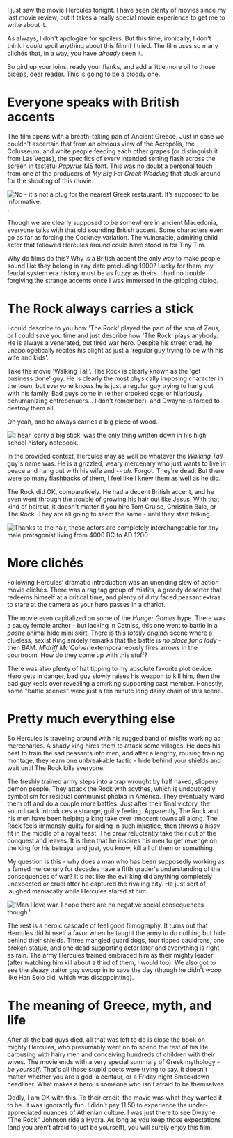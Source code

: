 <!--Hercules-->
<!--I review the movie Hercules, starring Dwayne ‘The Rock’ Johnson.  What I expected was to see my favorite wrestler beat elephants to death.  What I didn’t expect was a valuable lesson.-->
<!--/static/img/thumbs/hercules.jpg-->

I just saw the movie Hercules tonight.  I have seen plenty of movies since my last movie review, but it takes a really special movie experience to get me to write about it.

As always, I don't apologize for spoilers.  But this time, ironically, I don't think I *could* spoil anything about this film if I tried.  The film uses so many clichés that, in a way, you have *already* seen it.

So gird up your loins, ready your flanks, and add a little more oil to those biceps, dear reader.  This is going to be a bloody one.

# Everyone speaks with British accents

The film opens with a breath-taking pan of Ancient Greece.  Just in case we couldn't ascertain that from an obvious view of the Acropolis, the Colusseum, and white people feeding each other grapes (or distinguish it from Las Vegas), the specifics of every intended setting flash across the screen in tasteful *Papyrus* MS font.  This was no doubt a personal touch from one of the producers of *My Big Fat Greek Wedding* that stuck around for the shooting of this movie.

![No - it's not a plug for the nearest Greek restaurant.  It’s supposed to be informative.](http://www.skhs.net/assets/images/dept/50/rest2012GreekMenu2.jpg).
 
Though we are clearly supposed to be somewhere in ancient Macedonia, everyone talks with that old sounding British accent.  Some characters even go as far as forcing the Cockney variation.  The vulnerable, admiring child actor that followed Hercules around could have stood in for Tiny Tim.

Why do films do this?  Why is a British accent the only way to make people sound like they belong in any date precluding 1900?  Lucky for them, my feudal system era history must be as fuzzy as theirs.  I had no trouble forgiving the strange accents once I was immersed in the gripping dialog.

# The Rock always carries a stick

I could describe to you how 'The Rock' played the part of the son of Zeus, or I could save you time and just describe how 'The Rock' plays anybody.  He is always a venerated, but tired war hero.  Despite his street cred, he unapologetically recites his plight as just a 'regular guy trying to be with his wife and kids'.

Take the movie 'Walking Tall'.   The Rock is clearly known as the 'get business done' guy.  He is clearly the most physically imposing character in the town, but everyone knows he is just a regular guy trying to hang out with his family.  Bad guys come in (either crooked cops or hilariously dehumanizing entrepenuers... I don't remember), and Dwayne is forced to destroy them all.

Oh yeah, and he always carries a big piece of wood.

![I hear 'carry a big stick' was the only thing written down in his high school history notebook.](http://i.imgur.com/3lqo2E7.jpg)

In the provided context, Hercules may as well be whatever the *Walking Tall* guy's name was.  He is a grizzled, weary mercenary who just wants to live in peace and hang out with his wife and -- *ah*.  Forgot.  They're dead.  But there were so many flashbacks of them, I feel like I knew them as well as he did.

The Rock did OK, comparatively.  He had a decent British accent, and he even went through the trouble of growing his hair out like Jesus.  With that kind of haircut, it doesn't matter if you hire Tom Cruise, Christian Bale, or The Rock.  They are all going to seem the same - until they start talking.

![Thanks to the hair, these actors are completely interchangeable for any male protagonist living from 4000 BC to AD 1200](http://i.imgur.com/gmRGaYz.jpg)

# More clichés

Following Hercules’ dramatic introduction was an unending slew of action movie clichés.  There was a rag tag group of misfits, a greedy deserter that redeems himself at a critical time, and plenty of dirty faced peasant extras to stare at the camera as your hero passes in a chariot.

The movie even capitalized on some of the *Hunger Games* hype.  There was a saucy female archer - but lacking in Catniss, this one went to battle in a *poshe* animal hide mini skirt.  There is this *totally original* scene where a clueless, sexist King snidely remarks that the battle is *no place for a lady* - then BAM.  *Midriff Mc'Quiver* extemporaneously fires arrows in the courtroom.  How do they come up with this stuff?  

There was also plenty of hat tipping to my absolute favorite plot device: Hero gets in danger, bad guy slowly raises his weapon to kill him, then the bad guy keels over revealing a smirking supporting cast member.  Honestly, some "battle scenes" were just a ten minute long daisy chain of *this* scene.

# Pretty much everything else

So Hercules is traveling around with his rugged band of misfits working as mercenaries.  A shady king hires them to attack some villages.  He does his best to train the sad peasants into men, and after a lengthy, rousing training montage, they learn one unbreakable tactic - hide behind your shields and wait until The Rock kills everyone.

The freshly trained army steps into a trap wrought by half naked, slippery demon people.  They attack the Rock with scythes, which is undoubtedly symbolism for residual communist phobia in America.  They eventually ward them off and do a couple more battles.  Just after their final victory, the soundtrack introduces a strange, guilty feeling.  Apparently, The Rock and his men have been helping a king take over innocent towns all along.  The Rock feels immensly guilty for aiding in such injustice, then throws a hissy fit in the middle of a royal feast.  The crew reluctantly take their cut of the conquest and leaves.  It is then that he inspires his men to get revenge on the king for his betrayal and just, you know, kill all of them or something.

My question is this - why does a man who has been supposedly working as a famed mercenary for decades have a fifth grader's understanding of the consequences of war?  It's not like the evil king did anything completely unexpected or cruel after he captured the rivaling city.  He just sort of laughed maniacally while Hercules stared at him.

!['Man I love war.  I hope there are no negative social consequences though.'](http://www.marcusbronzy.com/wp-content/uploads/sites/11/2014/07/hercules-dwayne-johnson-600x271.jpg)

The rest is a heroic cascade of feel good filmography.  It turns out that Hercules did himself a favor when he taught the army to do nothing but hide behind their shields.  Three mangled guard dogs, four tipped cauldrons, one broken statue, and one dead supporting actor later and everything is right as rain.  The army Hercules trained embraced him as their mighty leader (after watching him kill about a third of them, I would too).  We also got to see the sleazy traitor guy swoop in to save the day (though he didn't *woop* like Han Solo did, which was disappointing).

# The meaning of Greece, myth, and life

After all the bad guys died, all that was left to do is close the book on mighty Hercules, who presumably went on to spend the rest of his life carousing with hairy men and conceiving hundreds of children with their wives.  The movie ends with a very special summary of Greek mythology - *be yourself*.  That's all those stupid poets were trying to say.  It doesn't matter whether you are a god, a centaur, or a Friday night Smackdown headliner.  What makes a hero is someone who isn't afraid to be themselves.

Oddly, I am OK with this.  To their credit, the movie was what they wanted it to be.  It was ignorantly fun.  I didn't pay 11.50 to experience the under-appreciated nuances of Athenian culture.  I was just there to see Dwayne "The Rock" Johnson ride a Hydra.  As long as you keep those expectations (and you aren't afraid to just be yourself), you will surely enjoy this film.
